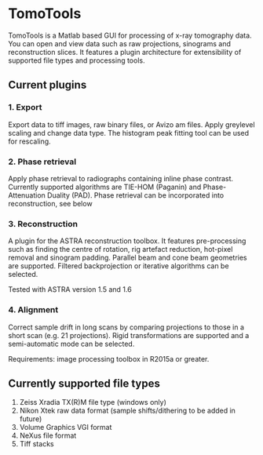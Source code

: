 TomoTools
=========

TomoTools is a Matlab based GUI for processing of x-ray tomography data. You can open and view data such as raw projections, sinograms and reconstruction slices. It features a plugin architecture for extensibility of supported file types and processing tools.

## Current plugins
### 1. Export
Export data to tiff images, raw binary files, or Avizo am files. Apply greylevel scaling and change data type. The histogram peak fitting tool can be used for rescaling. 

### 2. Phase retrieval
Apply phase retrieval to radiographs containing inline phase contrast. Currently supported algorithms are TIE-HOM (Paganin) and Phase-Attenuation Duality (PAD). Phase retrieval can be incorporated into reconstruction, see below

### 3. Reconstruction
A plugin for the ASTRA reconstruction toolbox. It features pre-processing such as finding the centre of rotation, rig artefact reduction, hot-pixel removal and sinogram padding. Parallel beam and cone beam geometries are supported. Filtered backprojection or iterative algorithms can be selected. 

Tested with ASTRA version 1.5 and 1.6

### 4. Alignment
Correct sample drift in long scans by comparing projections to those in a short scan (e.g. 21 projections). Rigid transformations are supported and a semi-automatic mode can be selected.

Requirements: image processing toolbox in R2015a or greater.

## Currently supported file types
1. Zeiss Xradia TX(R)M file type (windows only)
2. Nikon Xtek raw data format (sample shifts/dithering to be added in future)
3. Volume Graphics VGI format
4. NeXus file format
5. Tiff stacks

